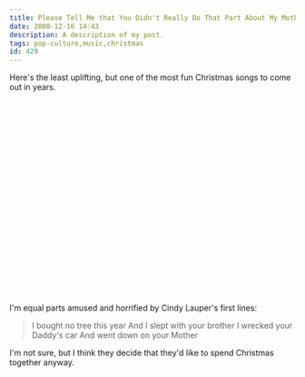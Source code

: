 ```yaml
---
title: Please Tell Me that You Didn't Really Do That Part About My Mother
date: 2008-12-16 14:43
description: A description of my post.
tags: pop-culture,music,christmas
id: 429
---
```

Here's the least uplifting, but one of the most fun Christmas songs to come out in years.

<object width="425" height="344"><param name="movie" value="http://www.youtube.com/v/My5Bzf0PQhc&hl=en&fs=1"></param><param name="allowFullScreen" value="true"></param><param name="allowscriptaccess" value="always"></param><embed src="http://www.youtube.com/v/My5Bzf0PQhc&hl=en&fs=1" type="application/x-shockwave-flash" allowscriptaccess="always" allowfullscreen="true" width="425" height="344"></embed></object>

I'm equal parts amused and horrified by Cindy Lauper's first lines:

<blockquote>I bought no tree this year
And I slept with your brother
I wrecked your Daddy's car
And went down on your Mother
</blockquote>

I'm not sure, but I think they decide that they'd like to spend Christmas together anyway.